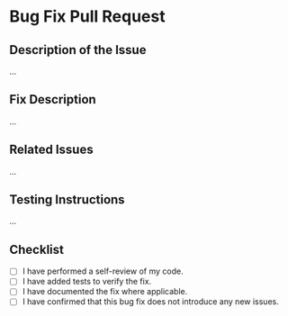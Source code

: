 # Bug Fix Pull Request

## Description of the Issue

<!-- A clear and concise description of the issue being fixed. -->

...

## Fix Description

<!-- A clear and concise description of how the issue was fixed. -->

...

## Related Issues

<!-- Link to related issues, e.g., Closes #123 or Fixes #456. -->

...

## Testing Instructions

<!-- Provide detailed steps for testing this bug fix. -->

...

## Checklist

- [ ] I have performed a self-review of my code.
- [ ] I have added tests to verify the fix.
- [ ] I have documented the fix where applicable.
- [ ] I have confirmed that this bug fix does not introduce any new issues.
